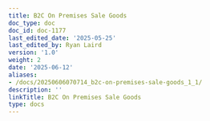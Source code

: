 ```yaml
---
title: B2C On Premises Sale Goods
doc_type: doc
doc_id: doc-1177
last_edited_date: '2025-05-25'
last_edited_by: Ryan Laird
version: '1.0'
weight: 2
date: '2025-06-12'
aliases:
- /docs/20250606070714_b2c-on-premises-sale-goods_1_1/
description: ''
linkTitle: B2C On Premises Sale Goods
type: docs
---
```


